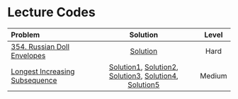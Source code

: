 # Lecture Codes

|  **Problem**  |  **Solution**  |  **Level**  |
|:--------------|:--------------:|:-----------:|
|  [354. Russian Doll Envelopes](https://leetcode.com/problems/russian-doll-envelopes/description/)  |  [Solution](https://github.com/kishanrajput23/Love-Babbar-CPP-DSA-Course/blob/main/Lectures/Lecture_119/Lecture_Codes/354.cpp)  |  Hard  |
|  [Longest Increasing Subsequence](https://www.geeksforgeeks.org/problems/longest-increasing-subsequence-1587115620/1)  |  [Solution1](https://github.com/kishanrajput23/Love-Babbar-CPP-DSA-Course/blob/main/Lectures/Lecture_119/Lecture_Codes/longest_increasing_subsequence_1.cpp), [Solution2](https://github.com/kishanrajput23/Love-Babbar-CPP-DSA-Course/blob/main/Lectures/Lecture_119/Lecture_Codes/longest_increasing_subsequence_2.cpp), [Solution3](https://github.com/kishanrajput23/Love-Babbar-CPP-DSA-Course/blob/main/Lectures/Lecture_119/Lecture_Codes/longest_increasing_subsequence_3.cpp), [Solution4](https://github.com/kishanrajput23/Love-Babbar-CPP-DSA-Course/blob/main/Lectures/Lecture_119/Lecture_Codes/longest_increasing_subsequence_4.cpp), [Solution5](https://github.com/kishanrajput23/Love-Babbar-CPP-DSA-Course/blob/main/Lectures/Lecture_119/Lecture_Codes/longest_increasing_subsequence_5.cpp)  |  Medium  |
